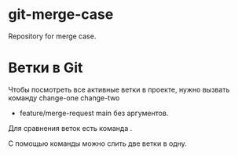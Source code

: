 # git-merge-case
Repository for merge case.
# Ветки в Git 

Чтобы посмотреть все активные ветки в проекте, нужно вызвать команду   change-one
  change-two
* feature/merge-request
  main без аргументов. 

Для сравнения веток есть команда .

С помощью команды  можно слить две ветки в одну.
